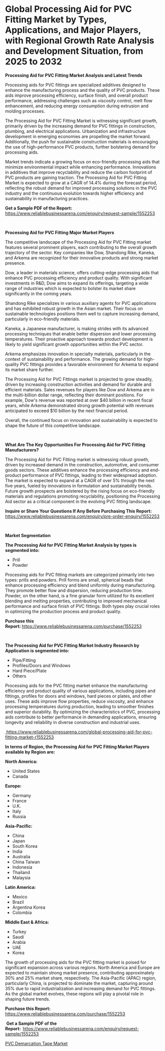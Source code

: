 <p><h1>Global Processing Aid for PVC Fitting Market by Types, Applications, and Major Players, with Regional Growth Rate Analysis and Development Situation, from 2025 to 2032</h1></p><p><strong>Processing Aid for PVC Fitting Market Analysis and Latest Trends</strong></p>
<p><p>Processing aids for PVC fittings are specialized additives designed to enhance the manufacturing process and the quality of PVC products. These aids improve processing efficiency, surface finish, and overall product performance, addressing challenges such as viscosity control, melt flow enhancement, and reducing energy consumption during extrusion and molding processes.</p><p>The Processing Aid for PVC Fitting Market is witnessing significant growth, primarily driven by the increasing demand for PVC fittings in construction, plumbing, and electrical applications. Urbanization and infrastructure development in emerging economies are propelling the market forward. Additionally, the push for sustainable construction materials is encouraging the use of high-performance PVC products, further bolstering demand for processing aids.</p><p>Market trends indicate a growing focus on eco-friendly processing aids that minimize environmental impact while enhancing performance. Innovations in additives that improve recyclability and reduce the carbon footprint of PVC products are gaining traction. The Processing Aid for PVC Fitting Market is expected to grow at a CAGR of 14.4% during the forecast period, reflecting the robust demand for improved processing solutions in the PVC industry and the continuous evolution towards higher efficiency and sustainability in manufacturing practices.</p></p>
<p><strong>Get a Sample PDF of the Report:&nbsp;</strong> <a href="https://www.reliablebusinessarena.com/enquiry/request-sample/1552253?utm_campaign=3263&utm_medium=2&utm_source=Github&utm_content=ia&utm_term=02042025&utm_id=processing-aid-for-pvc-fitting">https://www.reliablebusinessarena.com/enquiry/request-sample/1552253</a></p>
<p>&nbsp;</p>
<p><strong>Processing Aid for PVC Fitting Major Market Players</strong></p>
<p><p>The competitive landscape of the Processing Aid for PVC Fitting market features several prominent players, each contributing to the overall growth trajectory of the sector. Key companies like Dow, Shandong Rike, Kaneka, and Arkema are recognized for their innovative products and strong market presence. </p><p>Dow, a leader in materials science, offers cutting-edge processing aids that enhance PVC processing efficiency and product quality. With significant investments in R&D, Dow aims to expand its offerings, targeting a wide range of industries which is expected to bolster its market share significantly in the coming years. </p><p>Shandong Rike specializes in various auxiliary agents for PVC applications and has exhibited robust growth in the Asian market. Their focus on sustainable technologies positions them well to capture increasing demand, particularly in eco-friendly materials.</p><p>Kaneka, a Japanese manufacturer, is making strides with its advanced processing techniques that enable better dispersion and lower processing temperatures. Their proactive approach towards product development is likely to yield significant growth opportunities within the PVC sector.</p><p>Arkema emphasizes innovation in specialty materials, particularly in the context of sustainability and performance. The growing demand for high-quality PVC fittings provides a favorable environment for Arkema to expand its market share further.</p><p>The Processing Aid for PVC Fittings market is projected to grow steadily, driven by increasing construction activities and demand for durable and efficient materials. Sales revenues for players like Dow and Arkema are in the multi-billion dollar range, reflecting their dominant positions. For example, Dow's revenue was reported at over $40 billion in recent fiscal years, while Arkema demonstrated strong growth potential with revenues anticipated to exceed $10 billion by the next financial period. </p><p>Overall, the continued focus on innovation and sustainability is expected to shape the future of this competitive landscape.</p></p>
<p>&nbsp;</p>
<p><strong>What Are The Key Opportunities For Processing Aid for PVC Fitting Manufacturers?</strong></p>
<p><p>The Processing Aid for PVC Fitting market is witnessing robust growth, driven by increased demand in the construction, automotive, and consumer goods sectors. These additives enhance the processing efficiency and end-product performance of PVC fittings, leading to their widespread adoption. The market is expected to expand at a CAGR of over 5% through the next five years, fueled by innovations in formulation and sustainability trends. Future growth prospects are bolstered by the rising focus on eco-friendly materials and regulations promoting recyclability, positioning the Processing Aid sector as a critical component in the evolving PVC fitting landscape.</p></p>
<p><strong>Inquire or Share Your Questions If Any Before Purchasing This Report:</strong> <a href="https://www.reliablebusinessarena.com/enquiry/pre-order-enquiry/1552253?utm_campaign=3263&utm_medium=2&utm_source=Github&utm_content=ia&utm_term=02042025&utm_id=processing-aid-for-pvc-fitting">https://www.reliablebusinessarena.com/enquiry/pre-order-enquiry/1552253</a></p>
<p>&nbsp;</p>
<p><strong>Market Segmentation</strong></p>
<p><strong>The Processing Aid for PVC Fitting Market Analysis by types is segmented into:</strong></p>
<p><ul><li>Prill</li><li>Powder</li></ul></p>
<p><p>Processing aids for PVC fitting markets are categorized primarily into two types: prills and powders. Prill forms are small, spherical beads that enhance processing efficiency and blend uniformly during manufacturing. They promote better flow and dispersion, reducing production time. Powder, on the other hand, is a fine granular form utilized for its excellent blending and melting properties, contributing to improved mechanical performance and surface finish of PVC fittings. Both types play crucial roles in optimizing the production process and product quality.</p></p>
<p><strong>Purchase this Report:&nbsp;</strong><a href="https://www.reliablebusinessarena.com/purchase/1552253?utm_campaign=3263&utm_medium=2&utm_source=Github&utm_content=ia&utm_term=02042025&utm_id=processing-aid-for-pvc-fitting">https://www.reliablebusinessarena.com/purchase/1552253</a></p>
<p>&nbsp;</p>
<p><strong>The Processing Aid for PVC Fitting Market Industry Research by Application is segmented into:</strong></p>
<p><ul><li>Pipe/Fitting</li><li>Profiles/Doors and Windows</li><li>Hard Piece/Plate</li><li>Others</li></ul></p>
<p><p>Processing aids for the PVC fitting market enhance the manufacturing efficiency and product quality of various applications, including pipes and fittings, profiles for doors and windows, hard pieces or plates, and other uses. These aids improve flow properties, reduce viscosity, and enhance processing temperatures during production, leading to smoother finishes and superior durability. By optimizing the characteristics of PVC, processing aids contribute to better performance in demanding applications, ensuring longevity and reliability in diverse construction and industrial uses.</p></p>
<p><a href="https://www.reliablebusinessarena.com/global-processing-aid-for-pvc-fitting-market-r1552253?utm_campaign=3263&utm_medium=2&utm_source=Github&utm_content=ia&utm_term=02042025&utm_id=processing-aid-for-pvc-fitting">&nbsp;https://www.reliablebusinessarena.com/global-processing-aid-for-pvc-fitting-market-r1552253</a></p>
<p><strong>In terms of Region, the Processing Aid for PVC Fitting Market Players available by Region are:</strong></p>
<p>
    <p> <strong> North America: </strong>
        <ul>
            <li>United States</li>
            <li>Canada</li>
        </ul>
        </p> 
    <p> <strong> Europe: </strong>
        <ul>
            <li>Germany</li>
            <li>France</li>
            <li>U.K.</li>
            <li>Italy</li>
            <li>Russia</li>
        </ul>
        </p> 
    <p> <strong> Asia-Pacific: </strong>
        <ul>
            <li>China</li>
            <li>Japan</li>
            <li>South Korea</li>
            <li>India</li>
            <li>Australia</li>
            <li>China Taiwan</li>
            <li>Indonesia</li>
            <li>Thailand</li>
            <li>Malaysia</li>
        </ul>
        </p> 
    <p> <strong> Latin America: </strong>
        <ul>
            <li>Mexico</li>
            <li>Brazil</li>
            <li>Argentina Korea</li>
            <li>Colombia</li>
        </ul>
        </p> 
    <p> <strong> Middle East & Africa: </strong>
        <ul>
            <li>Turkey</li>
            <li>Saudi</li>
            <li>Arabia</li>
            <li>UAE</li>
            <li>Korea</li>
        </ul>
    </p>
    </p>
<p><p>The growth of processing aids for the PVC fitting market is poised for significant expansion across various regions. North America and Europe are expected to maintain strong market presence, contributing approximately 30% and 25% market share, respectively. The Asia-Pacific (APAC) region, particularly China, is projected to dominate the market, capturing around 35% due to rapid industrialization and increasing demand for PVC fittings. As the global market evolves, these regions will play a pivotal role in shaping future trends.</p></p>
<p><strong>Purchase this Report: </strong><a href="https://www.reliablebusinessarena.com/purchase/1552253?utm_campaign=3263&utm_medium=2&utm_source=Github&utm_content=ia&utm_term=02042025&utm_id=processing-aid-for-pvc-fitting">https://www.reliablebusinessarena.com/purchase/1552253</a></p>
<p>&nbsp;<strong>Get a Sample PDF of the Report:&nbsp;&nbsp;</strong><a href="https://www.reliablebusinessarena.com/enquiry/request-sample/1552253?utm_campaign=3263&utm_medium=2&utm_source=Github&utm_content=ia&utm_term=02042025&utm_id=processing-aid-for-pvc-fitting">https://www.reliablebusinessarena.com/enquiry/request-sample/1552253</a></p>
<p><strong></strong></p>
<p><p><a href="https://github.com/gunbybeahmg1/Market-Research-Report-List-1/blob/main/pvc-demarcation-tape-market.md?utm_campaign=3263&utm_medium=2&utm_source=Github&utm_content=ia&utm_term=02042025&utm_id=processing-aid-for-pvc-fitting">PVC Demarcation Tape Market</a></p></p>